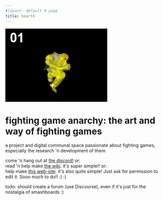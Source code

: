 ```yaml
---
#layout: default # page
title: hearth
---
```


![](knee-animation-hitbox.gif?raw=true)

# fighting game anarchy: the art and way of fighting games
a project and digital communal space passionate about fighting games, especially the research 'n development of them

come 'n hang out at [the discord!](https://discord.gg/FtAQws9) or:  
read 'n help make [the wiki](https://github.com/Rahil627/fighting-game-anarchy/wiki). it's super simple!! or:  
help make [*this* web-site](https://github.com/Rahil627/fighting-game-anarchy). it's also quite simple! Just ask for permission to edit it. Sooo much to do!! :) :)  

todo: should create a forum (use Discourse), even if it's just for the nostalgia of smashboards :)
